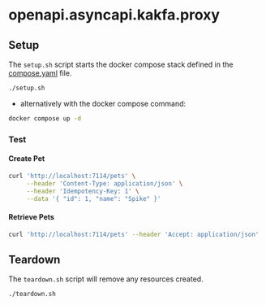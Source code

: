 # openapi.asyncapi.kakfa.proxy

## Setup

The `setup.sh` script starts the docker compose stack defined in the [compose.yaml](compose.yaml) file.

```bash
./setup.sh
```

- alternatively with the docker compose command:

```bash
docker compose up -d
```

### Test

#### Create Pet

```bash
curl 'http://localhost:7114/pets' \
     --header 'Content-Type: application/json' \
     --header 'Idempotency-Key: 1' \
     --data '{ "id": 1, "name": "Spike" }'
```

#### Retrieve Pets

```bash
curl 'http://localhost:7114/pets' --header 'Accept: application/json'
```

## Teardown

The `teardown.sh` script will remove any resources created.

```bash
./teardown.sh
```
